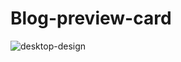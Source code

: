 # Blog-preview-card
![desktop-design](https://github.com/AFRADOX/Blog-preview-card/assets/148569861/45798ed3-aa52-4624-acbc-1d7d76ec8bc1)
